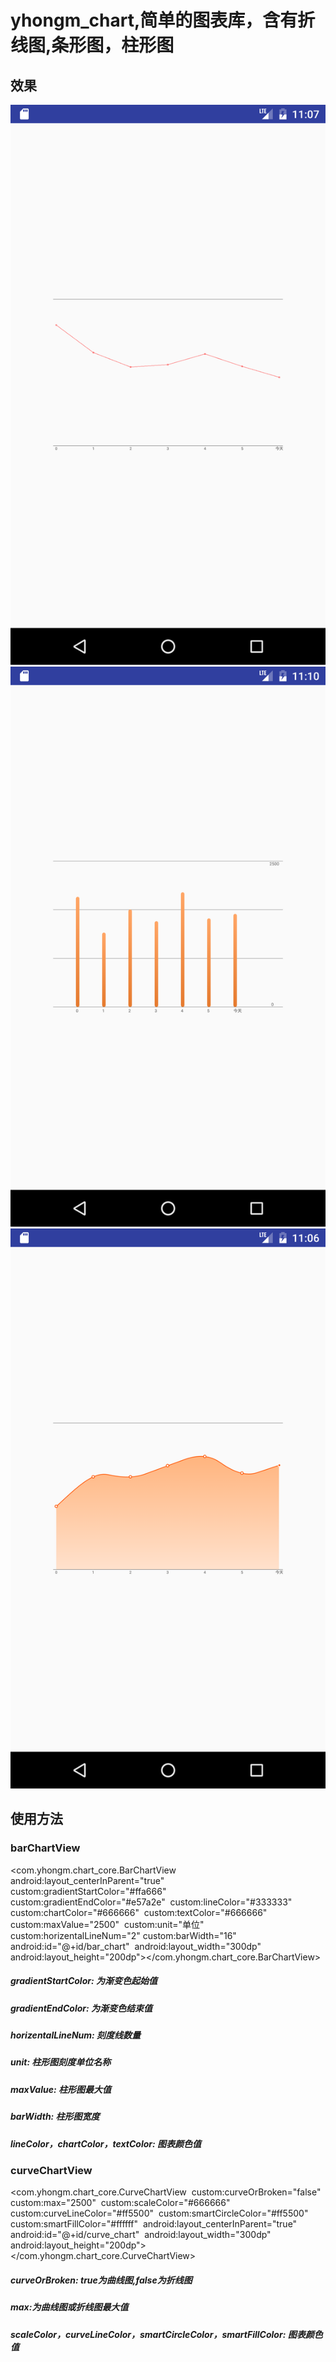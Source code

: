  # yhongm_chart,简单的图表库，含有折线图,条形图，柱形图
 
 ## 效果
 
<img src="/preview/Screenshot_1491750474.png">
<img src="/preview/Screenshot_1491750643.png">
<img src="/preview/Screenshot_1491750379.png">

 ## 使用方法
 
 ### barChartView

<com.yhongm.chart_core.BarChartView     android:layout_centerInParent="true"     custom:gradientStartColor="#ffa666"     custom:gradientEndColor="#e57a2e"     custom:lineColor="#333333"     custom:chartColor="#666666"     custom:textColor="#666666"     custom:maxValue="2500"     custom:unit="单位"     custom:horizentalLineNum="2"
    custom:barWidth="16"     android:id="@+id/bar_chart"     android:layout_width="300dp"     android:layout_height="200dp"></com.yhongm.chart_core.BarChartView>
	
 ##### gradientStartColor: 为渐变色起始值
 ##### gradientEndColor: 为渐变色结束值
 ##### horizentalLineNum: 刻度线数量
 ##### unit: 柱形图刻度单位名称
 ##### maxValue: 柱形图最大值
 ##### barWidth: 柱形图宽度
 ##### lineColor，chartColor，textColor: 图表颜色值
	
 ### curveChartView

<com.yhongm.chart_core.CurveChartView     custom:curveOrBroken="false"     custom:max="2500"     custom:scaleColor="#666666"     custom:curveLineColor="#ff5500"     custom:smartCircleColor="#ff5500"     custom:smartFillColor="#ffffff"     android:layout_centerInParent="true"     android:id="@+id/curve_chart"     android:layout_width="300dp"     android:layout_height="200dp"> </com.yhongm.chart_core.CurveChartView>
 
  ##### curveOrBroken: true为曲线图,false为折线图
  ##### max:为曲线图或折线图最大值
  ##### scaleColor，curveLineColor，smartCircleColor，smartFillColor: 图表颜色值


